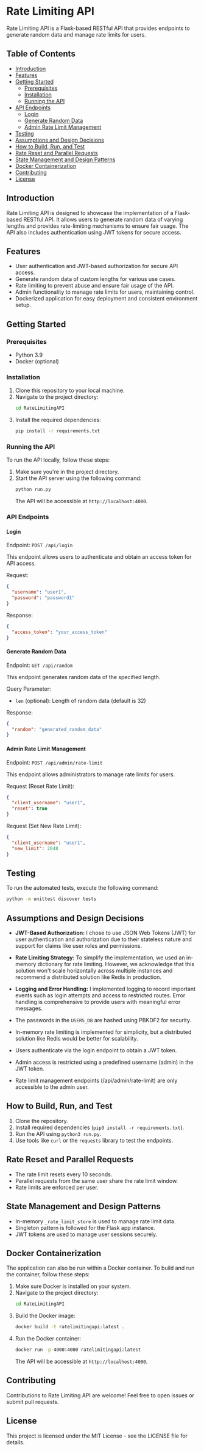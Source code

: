 # Rate Limiting API

Rate Limiting API is a Flask-based RESTful API that provides endpoints to generate random data and manage rate limits for users.

## Table of Contents

- [Introduction](#introduction)
- [Features](#features)
- [Getting Started](#getting-started)
  - [Prerequisites](#prerequisites)
  - [Installation](#installation)
  - [Running the API](#running-the-api)
- [API Endpoints](#api-endpoints)
  - [Login](#login)
  - [Generate Random Data](#generate-random-data)
  - [Admin Rate Limit Management](#admin-rate-limit-management)
- [Testing](#testing)
- [Assumptions and Design Decisions](#assumptions-and-design-decisions)
- [How to Build, Run, and Test](#how-to-build-run-and-test)
- [Rate Reset and Parallel Requests](#rate-reset-and-parallel-requests)
- [State Management and Design Patterns](#state-management-and-design-patterns)
- [Docker Containerization](#docker-containerization)
- [Contributing](#contributing)
- [License](#license)

## Introduction

Rate Limiting API is designed to showcase the implementation of a Flask-based RESTful API. It allows users to generate random data of varying lengths and provides rate-limiting mechanisms to ensure fair usage. The API also includes authentication using JWT tokens for secure access.

## Features

- User authentication and JWT-based authorization for secure API access.
- Generate random data of custom lengths for various use cases.
- Rate limiting to prevent abuse and ensure fair usage of the API.
- Admin functionality to manage rate limits for users, maintaining control.
- Dockerized application for easy deployment and consistent environment setup.

## Getting Started

### Prerequisites

- Python 3.9
- Docker (optional)

### Installation

1. Clone this repository to your local machine.
2. Navigate to the project directory:
   ```bash
   cd RateLimitingAPI
   ```
3. Install the required dependencies:
   ```bash
   pip install -r requirements.txt
   ```

### Running the API

To run the API locally, follow these steps:

1. Make sure you're in the project directory.
2. Start the API server using the following command:
   ```bash
   python run.py
   ```
   The API will be accessible at `http://localhost:4000`.

### API Endpoints

#### Login

Endpoint: `POST /api/login`

This endpoint allows users to authenticate and obtain an access token for API access.

Request:
```json
{
  "username": "user1",
  "password": "password1"
}
```

Response:
```json
{
  "access_token": "your_access_token"
}
```

#### Generate Random Data

Endpoint: `GET /api/random`

This endpoint generates random data of the specified length.

Query Parameter:
- `len` (optional): Length of random data (default is 32)

Response:
```json
{
  "random": "generated_random_data"
}
```

#### Admin Rate Limit Management

Endpoint: `POST /api/admin/rate-limit`

This endpoint allows administrators to manage rate limits for users.

Request (Reset Rate Limit):
```json
{
  "client_username": "user1",
  "reset": true
}
```

Request (Set New Rate Limit):
```json
{
  "client_username": "user1",
  "new_limit": 2048
}
```

## Testing

To run the automated tests, execute the following command:

```bash
python -m unittest discover tests
```

## Assumptions and Design Decisions

- **JWT-Based Authorization:** I chose to use JSON Web Tokens (JWT) for user authentication and authorization due to their stateless nature and support for claims like user roles and permissions.

- **Rate Limiting Strategy:** To simplify the implementation, we used an in-memory dictionary for rate limiting. However, we acknowledge that this solution won't scale horizontally across multiple instances and recommend a distributed solution like Redis in production.

- **Logging and Error Handling:** I implemented logging to record important events such as login attempts and access to restricted routes. Error handling is comprehensive to provide users with meaningful error messages.

- The passwords in the `USERS_DB` are hashed using PBKDF2 for security.
- In-memory rate limiting is implemented for simplicity, but a distributed solution like Redis would be better for scalability.
- Users authenticate via the login endpoint to obtain a JWT token.
- Admin access is restricted using a predefined username (admin) in the JWT token.
- Rate limit management endpoints (/api/admin/rate-limit) are only accessible to the admin user.

## How to Build, Run, and Test

1. Clone the repository.
2. Install required dependencies (`pip3 install -r requirements.txt`).
3. Run the API using `python3 run.py`.
4. Use tools like `curl` or the `requests` library to test the endpoints.

## Rate Reset and Parallel Requests

- The rate limit resets every 10 seconds.
- Parallel requests from the same user share the rate limit window.
- Rate limits are enforced per user.

## State Management and Design Patterns

- In-memory `_rate_limit_store` is used to manage rate limit data.
- Singleton pattern is followed for the Flask app instance.
- JWT tokens are used to manage user sessions securely.

## Docker Containerization

The application can also be run within a Docker container. To build and run the container, follow these steps:

1. Make sure Docker is installed on your system.
2. Navigate to the project directory:
   ```bash
   cd RateLimitingAPI
   ```
3. Build the Docker image:
   ```bash
   docker build -t ratelimitingapi:latest .
   ```
4. Run the Docker container:
   ```bash
   docker run -p 4000:4000 ratelimitingapi:latest
   ```
   The API will be accessible at `http://localhost:4000`.

## Contributing

Contributions to Rate Limiting API are welcome! Feel free to open issues or submit pull requests.

## License

This project is licensed under the MIT License - see the LICENSE file for details.

```